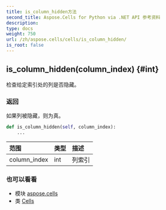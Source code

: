 ```yaml
---
title: is_column_hidden方法
second_title: Aspose.Cells for Python via .NET API 参考资料
description:
type: docs
weight: 750
url: /zh/aspose.cells/cells/is_column_hidden/
is_root: false
---
```

##  is_column_hidden(column_index) {#int}
检查给定索引处的列是否隐藏。


### 返回

如果列被隐藏，则为真。


```python
def is_column_hidden(self, column_index):
    ...
```


|范围|类型|描述|
| :- | :- | :- |
| column_index | int |列索引|



### 也可以看看
* 模块 [aspose.cells](../../)
* 类 [Cells](/cells/python-net/zh/aspose.cells/cells)
